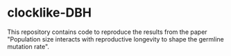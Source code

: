 # clocklike-DBH

This repository contains code to reproduce the results from the paper "Population size interacts with reproductive longevity to shape the germline mutation rate".
